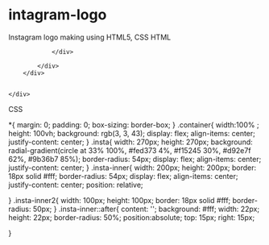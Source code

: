 # intagram-logo
Instagram logo making using HTML5, CSS
HTML
<!DOCTYPE html>
<html lang="en">
<head>
    <meta charset="UTF-8">
    <meta http-equiv="X-UA-Compatible" content="IE=edge">
    <meta name="viewport" content="width=device-width, initial-scale=1.0">
    <title>Instagram Logo</title>
    <link rel="stylesheet" href="style.css">
</head>
<body>
    <div class="container">
        <div class="insta">
            <div class="insta-inner">
                <div class="insta-inner2">
                    
                </div>

            </div>
        </div>


    </div>
    
</body>
</html>

CSS

*{
    margin: 0;
    padding: 0;
    box-sizing: border-box;
}
.container{
   width:100% ;
   height: 100vh;
   background: rgb(3, 3, 43);
   display: flex;
   align-items: center;
   justify-content: center;
}
.insta{
    width: 270px;
    height: 270px;
    background: radial-gradient(circle at 33% 100%, #fed373 4%, #f15245 30%, #d92e7f 62%, #9b36b7 85%);
    border-radius: 54px;
    display: flex;
    align-items: center;
    justify-content: center;
}
.insta-inner{
    width: 200px;
    height: 200px;
    border: 18px solid #fff;
    border-radius: 54px;
    display: flex;
    align-items: center;
    justify-content: center;
    position: relative;
    
}
.insta-inner2{
    width: 100px;
    height: 100px;
    border: 18px solid #fff;
    border-radius: 50px;
}
.insta-inner::after{
    content: '';
    background: #fff;
    width: 22px;
    height: 22px;
    border-radius: 50%;
    position:absolute;
    top: 15px;
    right: 15px;

}

